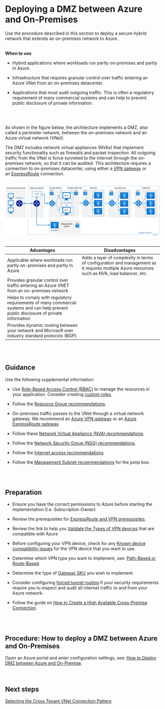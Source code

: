 # Deploying a DMZ between Azure and On-Premises
Use the procedure described in this section to deploy a secure hybrid network that extends an on-premises network to Azure.
<br />
<br />

**When to use**
- Hybrid applications where workloads run partly on-premises and partly in Azure.

- Infrastructure that requires granular control over traffic entering an Azure VNet from an on-premises datacenter.
- Applications that must audit outgoing traffic. This is often a regulatory requirement of many commercial systems and can help to prevent public disclosure of private information.
<br />
<br />

As shown in the figure below, the architecture implements a DMZ, also called a perimeter network, between the on-premises network and an Azure virtual network (VNet). 

The DMZ includes network virtual appliances (NVAs) that implement security functionality such as firewalls and packet inspection. All outgoing traffic from the VNet is force-tunneled to the Internet through the on-premises network, so that it can be audited.
This architecture requires a connection to on-premises datacenter, using either a [VPN gateway](https://docs.microsoft.com/en-us/azure/architecture/reference-architectures/hybrid-networking/vpn) or an [ExpressRoute](https://docs.microsoft.com/en-us/azure/architecture/reference-architectures/hybrid-networking/expressroute) connection. 
<br />
<br />

![dmz](https://github.com/alvarovitta/Azure-Networking/blob/master/images/dmz.png)
<br />
<br />

|**Advantages** | **Disadvantages** |  
| -------------| -------------| 
| Applicable where workloads run partly on-premises and partly in Azure | Adds a layer of complexity in terms of configuration and management as it requires multiple Azure resources such as NVA, load balancer, etc. |
| Provides granular control over traffic entering an Azure VNET from an on-premises network ||
| Helps to comply with regulatory requirements of many commercial systems and can help prevent public disclosure of private information ||
|Provides dynamic routing between your network and Microsoft over industry standard protocols (BGP). ||
<br />
<br />

## Guidance
Use the following supplemental information:
- Use [Role-Based Access Control (RBAC)](https://docs.microsoft.com/en-us/azure/role-based-access-control/role-assignments-portal?toc=%252fazure%252factive-directory%252ftoc.json) to manage the resources in your application. Consider creating [custom roles](https://docs.microsoft.com/en-us/azure/role-based-access-control/custom-roles).

- Follow the [Resource Group recommendations](https://docs.microsoft.com/en-us/azure/architecture/reference-architectures/dmz/secure-vnet-hybrid#resource-group-recommendations).
- On-premises traffic passes to the VNet through a virtual network gateway. We recommend an [Azure VPN gateway](https://docs.microsoft.com/en-us/azure/architecture/reference-architectures/hybrid-networking/vpn) or an [Azure ExpressRoute gateway](https://docs.microsoft.com/en-us/azure/architecture/reference-architectures/hybrid-networking/expressroute).
- Follow these [Network Virtual Appliance (NVA) recommendations](https://docs.microsoft.com/en-us/azure/architecture/reference-architectures/dmz/secure-vnet-hybrid#nva-recommendations).
- Follow the [Network Security Group (NSG) recommendations](https://docs.microsoft.com/en-us/azure/architecture/reference-architectures/dmz/secure-vnet-hybrid#nsg-recommendations).
- Follow the [Internet access recommendations](https://docs.microsoft.com/en-us/azure/architecture/reference-architectures/dmz/secure-vnet-hybrid#internet-access-recommendations).
- Follow the [Management Subnet recommendations](https://docs.microsoft.com/en-us/azure/architecture/reference-architectures/dmz/secure-vnet-hybrid#management-subnet-recommendations) for the jump box.
<br />
<br />

## Preparation
- Ensure you have the correct permissions to Azure before starting the implementation (I.e. Subscription Owner)

- Review the prerequisites for [ExpressRoute and VPN prerequisites](https://docs.microsoft.com/en-us/azure/expressroute/expressroute-prerequisites). 
- Review the link to help you [Validate the Types of VPN devices](https://docs.microsoft.com/en-us/azure/vpn-gateway/vpn-gateway-about-vpn-devices#devicetable) that are compatible with Azure  
- Before configuring your VPN device, check for any [Known device compatibility issues](https://docs.microsoft.com/en-us/azure/vpn-gateway/vpn-gateway-about-vpn-devices#known) for the VPN device that you want to use.  
- Determine which VPN type you want to implement, see: [Path-Based or Route-Based](https://docs.microsoft.com/en-us/azure/vpn-gateway/vpn-gateway-plan-design#vpntype).   
- Determine the type of [Gateway SKU](https://docs.microsoft.com/en-us/azure/vpn-gateway/vpn-gateway-plan-design#gwsku) you wish to implement.  
- Consider configuring [forced tunnel routing](https://docs.microsoft.com/en-us/azure/vpn-gateway/vpn-gateway-forced-tunneling-rm#configure-forced-tunneling) if your security requirements require you to inspect and audit all internet traffic to and from your Azure network.  
- Follow the guide on [How to Create a High Available Cross-Premise Connection](https://docs.microsoft.com/en-us/azure/vpn-gateway/vpn-gateway-highlyavailable). 
<br />
<br />

## Procedure: How to deploy a DMZ between Azure and On-Premises
Open an Azure portal and enter configuration settings, see: [How to Deploy DMZ between Azure and On-Premise](https://docs.microsoft.com/en-us/azure/architecture/reference-architectures/dmz/secure-vnet-hybrid#solution-deployment).  
<br />
<br />

## Next steps
[Selecting the Cross Tenant VNet Connection Pattern](3.5-Selecting-the-Cross-Tenant-VNet-Connection-Pattern.md)
